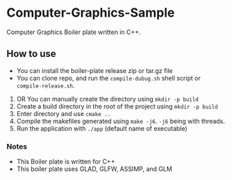 # Computer-Graphics-Sample 

Computer Graphics Boiler plate written in C++.

## How to use
* You can install the boiler-plate release zip or tar.gz file 
* You can clone repo, and run the `compile-dubug.sh` shell script
  or `compile-release.sh`.
1. OR You can manually create the directory using `mkdir -p build`
1. Create a build directory in the root of the project using `mkdir -p build`
1. Enter directory and use `cmake ..`
1. Compile the makefiles generated using `make -j6`. `-j6` being with threads.
1. Run the application with `./app` (default name of executable)

### Notes

* This Boiler plate is written for C++
* This boiler plate uses GLAD, GLFW, ASSIMP, and GLM
